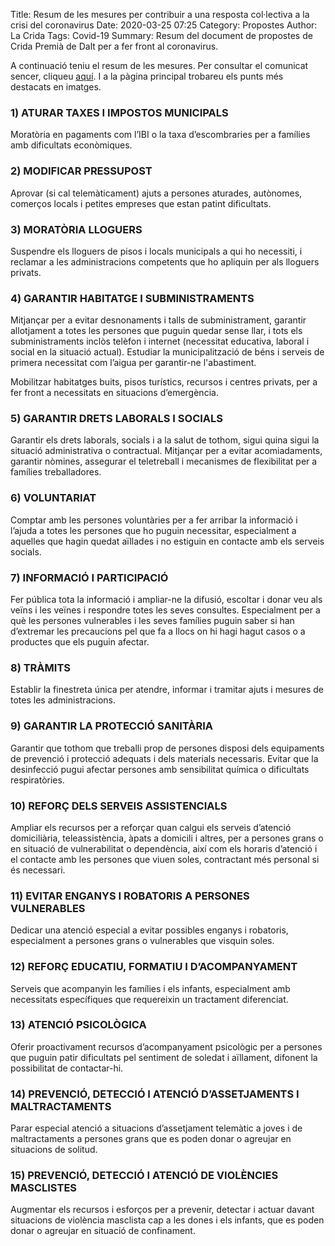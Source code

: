 Title: Resum de les mesures per contribuir a una resposta col·lectiva a la crisi del coronavirus
Date: 2020-03-25 07:25
Category: Propostes
Author: La Crida
Tags: Covid-19
Summary: Resum del document de propostes de Crida Premià de Dalt per a fer front al coronavirus.

A continuació teniu el resum de les mesures. Per consultar el comunicat sencer, cliqueu [aquí](/crida-premia-de-dalt-proposa-mesures-per-contribuir-a-una-resposta-collectiva-a-la-crisi-del-coronavirus-que-no-deixi-ningu-enrere.html). I a la pàgina principal trobareu els punts més destacats en imatges.

### 1) ATURAR TAXES I IMPOSTOS MUNICIPALS

Moratòria en pagaments com l’IBI o la taxa d’escombraries per a famílies amb dificultats econòmiques.

### 2) MODIFICAR PRESSUPOST

Aprovar (si cal telemàticament) ajuts a persones aturades, autònomes, comerços locals i petites empreses que estan patint dificultats.

### 3) MORATÒRIA LLOGUERS

Suspendre els lloguers de pisos i locals municipals a qui ho necessiti, i reclamar a les administracions competents que ho apliquin per als lloguers privats.

### 4) GARANTIR HABITATGE I SUBMINISTRAMENTS

Mitjançar per a evitar desnonaments i talls de subministrament, garantir allotjament a totes les persones que puguin quedar sense llar, i tots els subministraments inclòs telèfon i internet (necessitat educativa, laboral i social en la situació actual). Estudiar la municipalització de béns i serveis de primera necessitat com l’aigua per garantir-ne l'abastiment.

Mobilitzar habitatges buits, pisos turístics, recursos i centres privats, per a fer front a necessitats en situacions d’emergència.

### 5) GARANTIR DRETS LABORALS I SOCIALS

Garantir els drets laborals, socials i a la salut de tothom, sigui quina sigui la situació administrativa o contractual. Mitjançar per a evitar acomiadaments, garantir nòmines, assegurar el teletreball i mecanismes de flexibilitat per a famílies treballadores.

### 6) VOLUNTARIAT

Comptar amb les persones voluntàries per a fer arribar la informació i l’ajuda a totes les persones que ho puguin necessitar, especialment a aquelles que hagin quedat aïllades i no estiguin en contacte amb els serveis socials.

### 7) INFORMACIÓ I PARTICIPACIÓ

Fer pública tota la informació i ampliar-ne la difusió, escoltar i donar veu als veïns i les veïnes i respondre totes les seves consultes. Especialment per a què les persones vulnerables i les seves famílies puguin saber si han d’extremar les precaucions pel que fa a llocs on hi hagi hagut casos o a productes que els puguin afectar.

### 8) TRÀMITS

Establir la finestreta única per atendre, informar i tramitar ajuts i mesures de totes les administracions.

### 9) GARANTIR LA PROTECCIÓ SANITÀRIA

Garantir que tothom que treballi prop de persones disposi dels equipaments de prevenció i protecció adequats i dels materials necessaris. Evitar que la desinfecció pugui afectar persones amb sensibilitat química o dificultats respiratòries.

### 10) REFORÇ DELS SERVEIS ASSISTENCIALS

Ampliar els recursos per a reforçar quan calgui els serveis d’atenció domiciliària, teleassistència, àpats a domicili i altres, per a persones grans o en situació de vulnerabilitat o dependència, així com els horaris d’atenció i el contacte amb les persones que viuen soles, contractant més personal si és necessari.

### 11) EVITAR ENGANYS I ROBATORIS A PERSONES VULNERABLES

Dedicar una atenció especial a evitar possibles enganys i robatoris, especialment a persones grans o vulnerables que visquin soles.

### 12) REFORÇ EDUCATIU, FORMATIU I D’ACOMPANYAMENT

Serveis que acompanyin les famílies i els infants, especialment amb necessitats específiques que requereixin un tractament diferenciat.

### 13) ATENCIÓ PSICOLÒGICA

Oferir proactivament recursos d’acompanyament psicològic per a persones que puguin patir dificultats pel sentiment de soledat i aïllament, difonent la possibilitat de contactar-hi.

### 14) PREVENCIÓ, DETECCIÓ I ATENCIÓ D’ASSETJAMENTS I MALTRACTAMENTS

Parar especial atenció a situacions d’assetjament telemàtic a joves i de maltractaments a persones grans que es poden donar o agreujar en situacions de solitud.

### 15) PREVENCIÓ, DETECCIÓ I ATENCIÓ DE VIOLÈNCIES MASCLISTES

Augmentar els recursos i esforços per a prevenir, detectar i actuar davant situacions de violència masclista cap a les dones i els infants, que es poden donar o agreujar en situació de confinament.